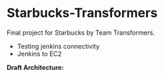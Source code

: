 # Starbucks-Transformers
Final project for Starbucks by Team Transformers.


- Testing jenkins connectivity
- Jenkins to EC2


**Draft Architecture:**









